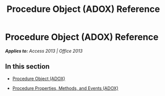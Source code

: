 ﻿---
title: Procedure Object (ADOX) Reference
TOCTitle: Procedure Object (ADOX)
ms:assetid: 79805348-61b7-4d3f-a076-c12db788ba97
ms:mtpsurl: https://msdn.microsoft.com/en-us/library/JJ249500(v=office.15)
ms:contentKeyID: 48545769
ms.date: 09/18/2015
mtps_version: v=office.15
---

# Procedure Object (ADOX) Reference


_**Applies to:** Access 2013 | Office 2013_

## In this section

  - [Procedure Object (ADOX)](procedure-object-adox.md)

  - [Procedure Properties, Methods, and Events (ADOX)](procedure-properties-methods-and-events-adox.md)


